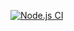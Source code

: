 [![Node.js CI](https://github.com/Zamoku/settings-bill-expressjs/actions/workflows/node.js.yml/badge.svg)](https://github.com/Zamoku/settings-bill-expressjs/actions/workflows/node.js.yml)